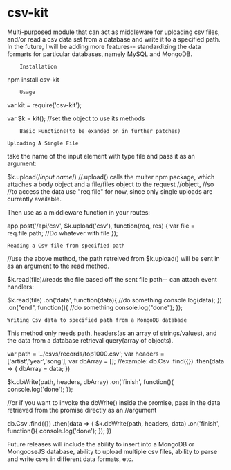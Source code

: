 # csv-kit
Multi-purposed module that can act as middleware for uploading csv files, and/or read a csv data set from a database and write it to a specified path. In the future, I will be adding more features-- standardizing the data formarts for particular databases, namely MySQL and MongoDB.

        Installation

npm install csv-kit


        Usage

var kit = require('csv-kit');

var $k = kit(); //set the object to use its methods

        Basic Functions(to be exanded on in further patches)

    Uploading A Single File

take the name of the input element with type file and pass it as an argument:

$k.upload(/*input name*/)
//.upload() calls the multer npm package, which attaches a body object and a file/files object to the request //object, //so //to access the data use "req.file" for now, since only single uploads are currently available.


Then use as a middleware function in your routes:

app.post('/api/csv', $k.upload('csv'), function(req, res) {
  var file = req.file.path;
   //Do whatever with file
});

    Reading a Csv file from specified path
//use the above method, the path retreived from $k.upload() will be sent in as an argument to the read method.

$k.read(file)//reads the file based off the sent file path-- can attach event handlers:

$k.read(file)
  .on('data', function(data){
    //do something 
    console.log(data);
  })
 .on("end", function(){
     //do something
     console.log("done");
 });
 
 
    Writing Csv data to specified path from a MongoDB database
    
This method only needs path, headers(as an array of strings/values), and the data from a database retrieval query(array of objects).

var path = '../csvs/records/top1000.csv';
var headers = ['artist','year','song'];
var dbArray = [];
//example: db.Csv
              .find({})
              .then(data => {
                dbArray = data;
              })

$k.dbWrite(path, headers, dbArray)
    .on('finish', function(){
        console.log('done');
     });


//or if you want to invoke the dbWrite() inside the promise, pass in the data retrieved from the promise directly as an //argument

db.Csv
  .find({})
  .then(data => {
    $k.dbWrite(path, headers, data)
      .on('finish', function(){
        console.log('done');
     });
  })


Future releases will include the ability to insert into a MongoDB or MongooseJS database, ability to upload multiple csv files, ability to parse and write csvs in different data formats, etc.


